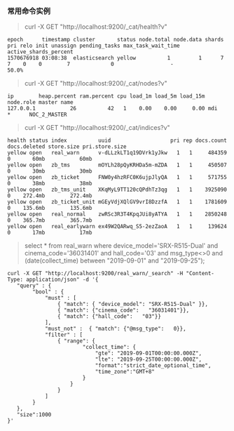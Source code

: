 ### 常用命令实例

> curl -X GET "http://localhost:9200/_cat/health?v" 
```
epoch      timestamp cluster       status node.total node.data shards pri relo init unassign pending_tasks max_task_wait_time active_shards_percent
1570676918 03:08:38  elasticsearch yellow          1         1      7   7    0    0        7             0                  -                 50.0%
```

> curl -X GET "http://localhost:9200/_cat/nodes?v" 
```
ip        heap.percent ram.percent cpu load_1m load_5m load_15m node.role master name
127.0.0.1           26          42   1    0.00    0.00     0.00 mdi       *      NOC_2_MASTER
```

> curl -X GET "http://localhost:9200/_cat/indices?v" 
```
health status index          uuid                   pri rep docs.count docs.deleted store.size pri.store.size
yellow open   real_warn      v-dLLzkLT1q19DVrk1yJkw   1   1     484359            0       60mb           60mb
yellow open   zb_tms         mOYLh28pQyKRHDa5m-mZDA   1   1     450507            0       30mb           30mb
yellow open   zb_ticket      FNW0y4hzRFC0K6ujpJlyQA   1   1     571755            0       38mb           38mb
yellow open   zb_tms_unit    XKqMyL9TT120cQPdhTz3qg   1   1    3925090            0    272.4mb        272.4mb
yellow open   zb_ticket_unit mGEyVdjXQlGV9vrI8DzzfA   1   1    1781609            0    135.6mb        135.6mb
yellow open   real_normal    zwRSc3R3T4KpqJUi8yATYA   1   1    2850248            0    365.7mb        365.7mb
yellow open   real_earlywarn ex49W2QARwq_S5-2ezZaoA   1   1     139624            0       17mb           17mb
```

> select * from real_warn where device_model='SRX-R515-Dual' and cinema_code='36031401' and hall_code='03' and msg_type<>0 and (date(collect_time) between "2019-09-01" and "2019-09-25");
```
curl -X GET "http://localhost:9200/real_warn/_search" -H "Content-Type: application/json" -d '{
   "query" : {
        "bool" : {
            "must" : [
                { "match": { "device_model": "SRX-R515-Dual" }}, 
                { "match": {"cinema_code":   "36031401"}},
                { "match": {"hall_code":   "03"}}
            ],
            "must_not" :  { "match": {"@msg_type":   0}},
            "filter" : [
                { "range": {
                        "collect_time": {
                            "gte": "2019-09-01T00:00:00.000Z",
                            "lte": "2019-09-25T00:00:00.000Z",
                            "format":"strict_date_optional_time",
                            "time_zone":"GMT+8"
                        }
                    }
                }
            ]
        }
   },
   "size":1000
}'
```